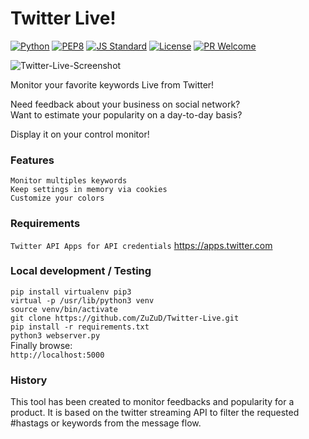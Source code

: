 # Twitter Live!

[![Python](https://img.shields.io/badge/python-3.5-blue.svg)](https://www.python.org/downloads/release/python-350/)
[![PEP8](https://img.shields.io/badge/code%20style-pep8-orange.svg)](https://www.python.org/dev/peps/pep-0008/)
[![JS Standard](https://img.shields.io/badge/code%20style%20JS-normal-lightgrey.svg)](https://github.com/standard/standard)
[![License](https://img.shields.io/badge/Licence-MIT-pink.svg)](https://github.com/ZuZuD/twitter-live/blob/npm/LICENCE)
[![PR Welcome](https://img.shields.io/badge/PR-Welcome-brightgreen.svg)](https://github.com/ZuZuD/twitter-live/pulls)

![Twitter-Live-Screenshot](http://i65.tinypic.com/2hxn5sx.png)


Monitor your favorite keywords Live from Twitter!

Need feedback about your business on social network?<br>
Want to estimate your popularity on a day-to-day basis?<br>

Display it on your control monitor!

### Features

 `Monitor multiples keywords`<br>
 `Keep settings in memory via cookies`<br>
 `Customize your colors`<br>

### Requirements

 `Twitter API Apps for API credentials` https://apps.twitter.com<br>

### Local development / Testing

 `pip install virtualenv pip3`<br>
 `virtual -p /usr/lib/python3 venv`<br>
 `source venv/bin/activate`<br>
 `git clone https://github.com/ZuZuD/Twitter-Live.git`<br>
 `pip install -r requirements.txt`<br>
 `python3 webserver.py`<br>
  Finally browse:<br>
 `http://localhost:5000`<br>

### History

This tool has been created to monitor feedbacks and popularity for a product. It is based on the twitter streaming API to filter the requested #hastags or keywords from the message flow.
